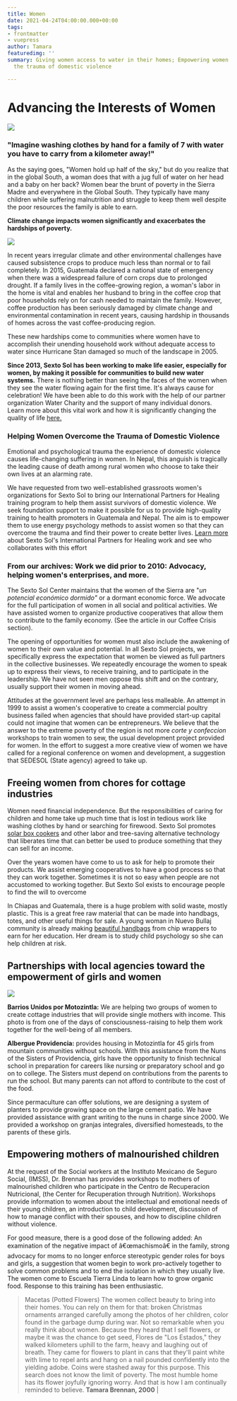 ```yaml
---
title: Women
date: 2021-04-24T04:00:00.000+00:00
tags:
- frontmatter
- vuepress
author: Tamara
featuredimg: ''
summary: Giving women access to water in their homes; Empowering women to overcome
  the trauma of domestic violence

---
```

# Advancing the Interests of Women

![](/assets/img/womenheader.JPG)

### "Imagine washing clothes by hand for a family of 7 with water you have to carry from a kilometer away!"

As the saying goes, "Women hold up half of the sky," but do you realize that in the global South, a woman does that with a jug full of water on her head and a baby on her back? Women bear the brunt of poverty in the Sierra Madre and everywhere in the Global South. They typically have many children while suffering malnutrition and struggle to keep them well despite the poor resources the family is able to earn.

**Climate change impacts women significantly and exacerbates the hardships of poverty.**

![](/assets/img/header_ipgirls.jpg)

In recent years irregular climate and other environmental challenges have caused subsistence crops to produce much less than normal or to fail completely. In 2015, Guatemala declared a national state of emergency when there was a widespread failure of corn crops due to prolonged drought. If a family lives in the coffee-growing region, a woman's labor in the home is vital and enables her husband to bring in the coffee crop that poor households rely on for cash needed to maintain the family. However, coffee production has been seriously damaged by climate change and environmental contamination in recent years, causing hardship in thousands of homes across the vast coffee-producing region.

These new hardships come to communities where women have to accomplish their unending household work without adequate access to water since Hurricane Stan damaged so much of the landscape in 2005.

**Since 2013, Sexto Sol has been working to make life easier, especially for women, by making it possible for communities to build new water systems.** There is nothing better than seeing the faces of the women when they see the water flowing again for the first time. It's always cause for celebration! We have been able to do this work with the help of our partner organization Water Charity and the support of many individual donors. Learn more about this vital work and how it is significantly changing the quality of life [here.](http://www.sextosol.org/Water_Projects.html)

### Helping Women Overcome the Trauma of Domestic Violence

Emotional and psychological trauma the experience of domestic violence causes life-changing suffering in women. In Nepal, this anguish is tragically the leading cause of death among rural women who choose to take their own lives at an alarming rate.

We have requested from two well-established grassroots women's organizations for Sexto Sol to bring our International Partners for Healing training program to help them assist survivors of domestic violence. We seek foundation support to make it possible for us to provide high-quality training to health promoters in Guatemala and Nepal. The aim is to empower them to use energy psychology methods to assist women so that they can overcome the trauma and find their power to create better lives. [Learn more](http://www.sextosol.org/International_Partners.html) about Sexto Sol's International Partners for Healing work and see who collaborates with this effort

### From our archives: Work we did prior to 2010: Advocacy, helping women's enterprises, and more.

The Sexto Sol Center maintains that the women of the Sierra are "_un potencial económico dormido"_ or a dormant economic force. We advocate for the full participation of women in all social and political activities. We have assisted women to organize productive cooperatives that allow them to contribute to the family economy. (See the article in our Coffee Crisis section).

The opening of opportunities for women must also include the awakening of women to their own value and potential. In all Sexto Sol projects, we specifically express the expectation that women be viewed as full partners in the collective businesses. We repeatedly encourage the women to speak up to express their views, to receive training, and to participate in the leadership. We have not seen men oppose this shift and on the contrary, usually support their women in moving ahead.

Attitudes at the government level are perhaps less malleable. An attempt in 1999 to assist a women's cooperative to create a commercial poultry business failed when agencies that should have provided start-up capital could not imagine that women can be entrepreneurs. We believe that the answer to the extreme poverty of the region is not more _corte y confeccion_ workshops to train women to sew, the usual development project provided for women. In the effort to suggest a more creative view of women we have called for a regional conference on women and development, a suggestion that SEDESOL (State agency) agreed to take up.

## Freeing women from chores for cottage industries

Women need financial independence. But the responsibilities of caring for children and home take up much time that is lost in tedious work like washing clothes by hand or searching for firewood. Sexto Sol promotes [solar box cookers](http://www.sextosol.org/approptech.html) and other labor and tree-saving alternative technology that liberates time that can better be used to produce something that they can sell for an income.

Over the years women have come to us to ask for help to promote their products. We assist emerging cooperatives to have a good process so that they can work together. Sometimes it is not so easy when people are not accustomed to working together. But Sexto Sol exists to encourage people to find the will to overcome

In Chiapas and Guatemala, there is a huge problem with solid waste, mostly plastic. This is a great free raw material that can be made into handbags, totes, and other useful things for sale. A young woman in Nuevo Bullaj community is already making [beautiful handbags](http://www.sextosol.org/upcycle.html) from chip wrappers to earn for her education. Her dream is to study child psychology so she can help children at risk.

## Partnerships with local agencies toward the empowerment of girls and women

![](/assets/img/solidaridadwomen.JPG)

**Barrios Unidos por Motozintla:** We are helping two groups of women to create cottage industries that will provide single mothers with income. This photo is from one of the days of consciousness-raising to help them work together for the well-being of all members.

**Albergue Providencia:** provides housing in Motozintla for 45 girls from mountain communities without schools. With this assistance from the Nuns of the Sisters of Providencia, girls have the opportunity to finish technical school in preparation for careers like nursing or preparatory school and go on to college. The Sisters must depend on contributions from the parents to run the school. But many parents can not afford to contribute to the cost of the food.

Since permaculture can offer solutions, we are designing a system of planters to provide growing space on the large cement patio. We have provided assistance with grant writing to the nuns in charge since 2000. We provided a workshop on granjas integrales, diversified homesteads, to the parents of these girls.

## Empowering mothers of malnourished children

At the request of the Social workers at the Instituto Mexicano de Seguro Social, (IMSS), Dr. Brennan has provides workshops to mothers of malnourished children who participate in the Centro de Recuperacion Nutricional, (the Center for Recuperation through Nutrition). Workshops provide information to women about the intellectual and emotional needs of their young children, an introduction to child development, discussion of how to manage conflict with their spouses, and how to discipline children without violence.

For good measure, there is a good dose of the following added: An examination of the negative impact of â€œmachismoâ€ in the family, strong advocacy for moms to no longer enforce stereotypic gender roles for boys and girls, a suggestion that women begin to work pro-actively together to solve common problems and to end the isolation in which they usually live. The women come to Escuela Tierra Linda to learn how to grow organic food. Response to this training has been enthusiastic.

> Macetas (Potted Flowers) The women collect beauty to bring into their homes.  You can rely on them for that:  broken Christmas ornaments arranged carefully among the photos of her children,  color found in the garbage dump during war.  Not so remarkable when you really think about women. Because they heard that I sell flowers,  or maybe it was the chance to get seed,  Flores de "Los Estados,"  they walked kilometers uphill to the farm,  heavy and laughing out of breath.  They came for flowers to plant in cans that they'll paint white with lime to repel ants and hang on a nail pounded confidently into the yielding adobe.  Coins were stashed away for this purpose.  This search does not know the limit of poverty.  The most humble home has its flower joyfully ignoring worry.  And that is how I am continually reminded to believe.  **Tamara Brennan, 2000** |